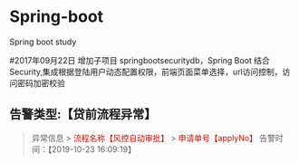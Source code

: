 # Spring-boot
Spring boot study

#2017年09月22日
增加子项目 springbootsecuritydb，Spring Boot 结合 Security,集成根据登陆用户动态配置权限，前端页面菜单选择，url访问控制，访问密码加密校验

## 告警类型:【贷前流程异常】
> 异常信息    >  <font color='comment'>流程名称【风控自动审批】</font>     >  <font color='comment'>申请单号【applyNo】</font>   告警时间：【2019-10-23 16:09:19】
